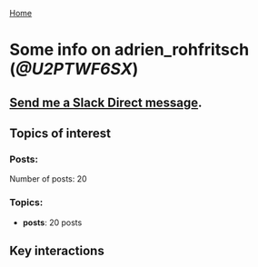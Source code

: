 [Home](https://kelu124.github.io/echommunity/)

# Some info on __adrien_rohfritsch__ (_@U2PTWF6SX_)


## [Send me a Slack Direct message](https://echopen.slack.com/messages/@adrien_rohfritsch/).

## Topics of interest

### Posts: 

Number of posts: 20

### Topics:

* __posts__: 20 posts

## Key interactions 

